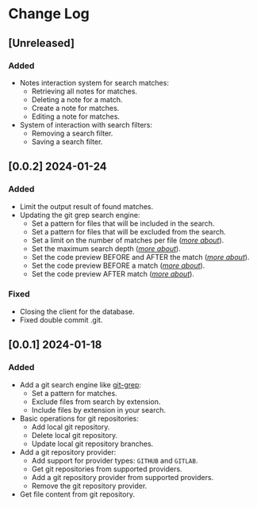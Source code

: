# Change Log

## [Unreleased]

### Added

- Notes interaction system for search matches:
    - Retrieving all notes for matches.
    - Deleting a note for a match.
    - Create a note for matches.
    - Editing a note for matches.
- System of interaction with search filters:
    - Removing a search filter.
    - Saving a search filter.

## [0.0.2] 2024-01-24

### Added

- Limit the output result of found matches.
- Updating the git grep search engine:
    - Set a pattern for files that will be included in the search.
    - Set a pattern for files that will be excluded from the search.
    - Set a limit on the number of matches per file (_[more about](https://git-scm.com/docs/git-grep#Documentation/git-grep.txt---max-countltnumgt)_).
    - Set the maximum search depth (_[more about](https://git-scm.com/docs/git-grep#Documentation/git-grep.txt---max-depthltdepthgt)_).
    - Set the code preview BEFORE and AFTER the match (_[more about](https://git-scm.com/docs/git-grep#Documentation/git-grep.txt---contextltnumgt)_).
    - Set the code preview BEFORE a match (_[more about](https://git-scm.com/docs/git-grep#Documentation/git-grep.txt---after-contextltnumgt)_).
    - Set the code preview AFTER match (_[more about](https://git-scm.com/docs/git-grep#Documentation/git-grep.txt---before-contextltnumgt)_).

### Fixed

- Closing the client for the database.
- Fixed double commit .git.

## [0.0.1] 2024-01-18

### Added

- Add a git search engine like [git-grep](https://git-scm.com/docs/git-grep):
    - Set a pattern for matches.
    - Exclude files from search by extension.
    - Include files by extension in your search.
- Basic operations for git repositories:
    - Add local git repository.
    - Delete local git repository.
    - Update local git repository branches.
- Add a git repository provider:
    - Add support for provider types: `GITHUB` and `GITLAB`.
    - Get git repositories from supported providers.
    - Add a git repository provider from supported providers.
    - Remove the git repository provider.
- Get file content from git repository.
